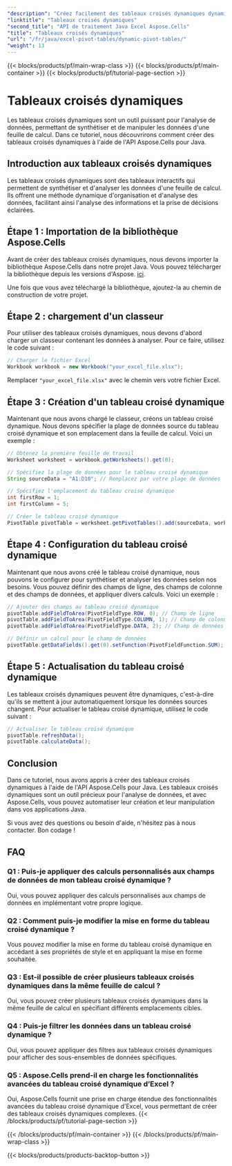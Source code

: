```yaml
---
"description": "Créez facilement des tableaux croisés dynamiques dynamiques avec Aspose.Cells pour Java. Analysez et synthétisez vos données en toute simplicité. Boostez vos capacités d'analyse de données."
"linktitle": "Tableaux croisés dynamiques"
"second_title": "API de traitement Java Excel Aspose.Cells"
"title": "Tableaux croisés dynamiques"
"url": "/fr/java/excel-pivot-tables/dynamic-pivot-tables/"
"weight": 13
---
```


{{< blocks/products/pf/main-wrap-class >}}
{{< blocks/products/pf/main-container >}}
{{< blocks/products/pf/tutorial-page-section >}}

# Tableaux croisés dynamiques


Les tableaux croisés dynamiques sont un outil puissant pour l'analyse de données, permettant de synthétiser et de manipuler les données d'une feuille de calcul. Dans ce tutoriel, nous découvrirons comment créer des tableaux croisés dynamiques à l'aide de l'API Aspose.Cells pour Java.

## Introduction aux tableaux croisés dynamiques

Les tableaux croisés dynamiques sont des tableaux interactifs qui permettent de synthétiser et d'analyser les données d'une feuille de calcul. Ils offrent une méthode dynamique d'organisation et d'analyse des données, facilitant ainsi l'analyse des informations et la prise de décisions éclairées.

## Étape 1 : Importation de la bibliothèque Aspose.Cells

Avant de créer des tableaux croisés dynamiques, nous devons importer la bibliothèque Aspose.Cells dans notre projet Java. Vous pouvez télécharger la bibliothèque depuis les versions d'Aspose. [ici](https://releases.aspose.com/cells/java/).

Une fois que vous avez téléchargé la bibliothèque, ajoutez-la au chemin de construction de votre projet.

## Étape 2 : chargement d'un classeur

Pour utiliser des tableaux croisés dynamiques, nous devons d'abord charger un classeur contenant les données à analyser. Pour ce faire, utilisez le code suivant :

```java
// Charger le fichier Excel
Workbook workbook = new Workbook("your_excel_file.xlsx");
```

Remplacer `"your_excel_file.xlsx"` avec le chemin vers votre fichier Excel.

## Étape 3 : Création d'un tableau croisé dynamique

Maintenant que nous avons chargé le classeur, créons un tableau croisé dynamique. Nous devons spécifier la plage de données source du tableau croisé dynamique et son emplacement dans la feuille de calcul. Voici un exemple :

```java
// Obtenez la première feuille de travail
Worksheet worksheet = workbook.getWorksheets().get(0);

// Spécifiez la plage de données pour le tableau croisé dynamique
String sourceData = "A1:D10"; // Remplacez par votre plage de données

// Spécifiez l'emplacement du tableau croisé dynamique
int firstRow = 1;
int firstColumn = 5;

// Créer le tableau croisé dynamique
PivotTable pivotTable = worksheet.getPivotTables().add(sourceData, worksheet.getCells().get(firstRow, firstColumn), "PivotTable1");
```

## Étape 4 : Configuration du tableau croisé dynamique

Maintenant que nous avons créé le tableau croisé dynamique, nous pouvons le configurer pour synthétiser et analyser les données selon nos besoins. Vous pouvez définir des champs de ligne, des champs de colonne et des champs de données, et appliquer divers calculs. Voici un exemple :

```java
// Ajouter des champs au tableau croisé dynamique
pivotTable.addFieldToArea(PivotFieldType.ROW, 0); // Champ de ligne
pivotTable.addFieldToArea(PivotFieldType.COLUMN, 1); // Champ de colonne
pivotTable.addFieldToArea(PivotFieldType.DATA, 2); // Champ de données

// Définir un calcul pour le champ de données
pivotTable.getDataFields().get(0).setFunction(PivotFieldFunction.SUM);
```

## Étape 5 : Actualisation du tableau croisé dynamique

Les tableaux croisés dynamiques peuvent être dynamiques, c'est-à-dire qu'ils se mettent à jour automatiquement lorsque les données sources changent. Pour actualiser le tableau croisé dynamique, utilisez le code suivant :

```java
// Actualiser le tableau croisé dynamique
pivotTable.refreshData();
pivotTable.calculateData();
```

## Conclusion

Dans ce tutoriel, nous avons appris à créer des tableaux croisés dynamiques à l'aide de l'API Aspose.Cells pour Java. Les tableaux croisés dynamiques sont un outil précieux pour l'analyse de données, et avec Aspose.Cells, vous pouvez automatiser leur création et leur manipulation dans vos applications Java.

Si vous avez des questions ou besoin d'aide, n'hésitez pas à nous contacter. Bon codage !

## FAQ

### Q1 : Puis-je appliquer des calculs personnalisés aux champs de données de mon tableau croisé dynamique ?

Oui, vous pouvez appliquer des calculs personnalisés aux champs de données en implémentant votre propre logique.

### Q2 : Comment puis-je modifier la mise en forme du tableau croisé dynamique ?

Vous pouvez modifier la mise en forme du tableau croisé dynamique en accédant à ses propriétés de style et en appliquant la mise en forme souhaitée.

### Q3 : Est-il possible de créer plusieurs tableaux croisés dynamiques dans la même feuille de calcul ?

Oui, vous pouvez créer plusieurs tableaux croisés dynamiques dans la même feuille de calcul en spécifiant différents emplacements cibles.

### Q4 : Puis-je filtrer les données dans un tableau croisé dynamique ?

Oui, vous pouvez appliquer des filtres aux tableaux croisés dynamiques pour afficher des sous-ensembles de données spécifiques.

### Q5 : Aspose.Cells prend-il en charge les fonctionnalités avancées du tableau croisé dynamique d’Excel ?

Oui, Aspose.Cells fournit une prise en charge étendue des fonctionnalités avancées du tableau croisé dynamique d'Excel, vous permettant de créer des tableaux croisés dynamiques complexes.
{{< /blocks/products/pf/tutorial-page-section >}}

{{< /blocks/products/pf/main-container >}}
{{< /blocks/products/pf/main-wrap-class >}}

{{< blocks/products/products-backtop-button >}}